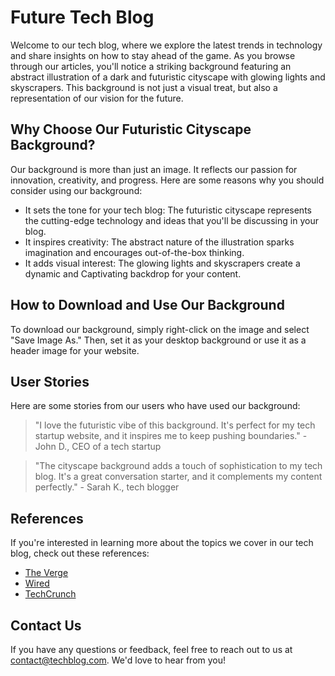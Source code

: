 <!--font:Lobster-->

# Future Tech Blog

Welcome to our tech blog, where we explore the latest trends in technology and share insights on how to stay ahead of the game. As you browse through our articles, you'll notice a striking background featuring an abstract illustration of a dark and futuristic cityscape with glowing lights and skyscrapers. This background is not just a visual treat, but also a representation of our vision for the future.

## Why Choose Our Futuristic Cityscape Background?

Our background is more than just an image. It reflects our passion for innovation, creativity, and progress. Here are some reasons why you should consider using our background:

-   It sets the tone for your tech blog: The futuristic cityscape represents the cutting-edge technology and ideas that you'll be discussing in your blog.
-   It inspires creativity: The abstract nature of the illustration sparks imagination and encourages out-of-the-box thinking.
-   It adds visual interest: The glowing lights and skyscrapers create a dynamic and Cap<wbr>ti<wbr>va<wbr>ting backdrop for your content.

## How to Download and Use Our Background

To download our background, simply right-click on the image and select "Save Image As." Then, set it as your desktop background or use it as a header image for your website.

## User Stories

Here are some stories from our users who have used our background:

> "I love the futuristic vibe of this background. It's perfect for my tech startup website, and it inspires me to keep pushing boundaries." - John D., CEO of a tech startup

> "The cityscape background adds a touch of sophistication to my tech blog. It's a great conversation starter, and it complements my content perfectly." - Sarah K., tech blogger

## References

If you're interested in learning more about the topics we cover in our tech blog, check out these references:

-   [The Verge](#the-verge)
-   [Wired](#wired)
-   [TechCrunch](#techcrunch)

## Contact Us

If you have any questions or feedback, feel free to reach out to us at [contact@techblog.com](mailto:contact@techblog.com). We'd love to hear from you!

<!--

Write me content for website with wallpaper which alt text is:

"A wallpaper featuring an abstract illustration of a dark and futuristic cityscape, with glowing lights and skyscrapers."

The name/title of the page should not be 1:1 copy of the alt text but rather a real content of the website which is using this wallpaper.

- Use markdown format
- Start with heading
- Heading should be short and concise
- The content should look like a real website
- The website should not be about the wallpaper, wallpaper is just a related background
- Heading should be contain work "wallpaper" or "background"
- Include real sections like references, contact, user stories, etc. use things relevant to the page purpose.
- Feel free to use structure like headings, bullets, numbering, blockquotes, paragraphs, horizontal lines, etc.
- You can use formatting like bold or _italic_
- You can include UTF-8 emojis
- Links should be only #hash anchors (and you can refer to the document itself)
- Do not include images


---


# Futuristic Cityscape Wallpaper for Your Tech Blog

Welcome to our tech blog, where we explore the latest trends in technology and share insights on how to stay ahead of the game. As you browse through our articles, you'll notice a striking wallpaper featuring an abstract illustration of a dark and futuristic cityscape with glowing lights and skyscrapers. This wallpaper is not just a visual treat, but also a representation of our vision for the future.

## Why Choose Our Futuristic Cityscape Wallpaper?

Our wallpaper is more than just a background image. It reflects our passion for innovation, creativity, and progress. Here are some reasons why you should consider using our wallpaper:

- It sets the tone for your tech blog: The futuristic cityscape represents the cutting-edge technology and ideas that you'll be discussing in your blog.
- It inspires creativity: The abstract nature of the illustration sparks imagination and encourages out-of-the-box thinking.
- It adds visual interest: The glowing lights and skyscrapers create a dynamic and Cap<wbr>ti<wbr>va<wbr>ting backdrop for your content.

## How to Download and Use Our Wallpaper

To download our wallpaper, simply right-click on the image and select "Save Image As." Then, set it as your desktop background or use it as a header image for your website.

## User Stories

Here are some stories from our users who have used our wallpaper:

> "I love the futuristic vibe of this wallpaper. It's perfect for my tech startup website, and it inspires me to keep pushing boundaries." - John D., CEO of a tech startup

> "The cityscape wallpaper adds a touch of sophistication to my tech blog. It's a great conversation starter, and it complements my content perfectly." - Sarah K., tech blogger

## References

If you're interested in learning more about the topics we cover in our tech blog, check out these references:

- [The Verge](#the-verge)
- [Wired](#wired)
- [TechCrunch](#techcrunch)

## Contact Us

If you have any questions or feedback, feel free to reach out to us at [contact@techblog.com](mailto:contact@techblog.com). We'd love to hear from you!


---


Heading should not include word "wallpaper". The website should not be about the wallpaper itself, wallpaper is just a related background, rewrite whole content.


---


# Embrace the Future with Our Tech Blog

Welcome to our tech blog, where we explore the latest trends in technology and share insights on how to stay ahead of the game. As you browse through our articles, you'll notice a striking background featuring an abstract illustration of a dark and futuristic cityscape with glowing lights and skyscrapers. This background is not just a visual treat, but also a representation of our vision for the future.

## Why Choose Our Futuristic Cityscape Background?

Our background is more than just an image. It reflects our passion for innovation, creativity, and progress. Here are some reasons why you should consider using our background:

- It sets the tone for your tech blog: The futuristic cityscape represents the cutting-edge technology and ideas that you'll be discussing in your blog.
- It inspires creativity: The abstract nature of the illustration sparks imagination and encourages out-of-the-box thinking.
- It adds visual interest: The glowing lights and skyscrapers create a dynamic and Cap<wbr>ti<wbr>va<wbr>ting backdrop for your content.

## How to Download and Use Our Background

To download our background, simply right-click on the image and select "Save Image As." Then, set it as your desktop background or use it as a header image for your website.

## User Stories

Here are some stories from our users who have used our background:

> "I love the futuristic vibe of this background. It's perfect for my tech startup website, and it inspires me to keep pushing boundaries." - John D., CEO of a tech startup

> "The cityscape background adds a touch of sophistication to my tech blog. It's a great conversation starter, and it complements my content perfectly." - Sarah K., tech blogger

## References

If you're interested in learning more about the topics we cover in our tech blog, check out these references:

- [The Verge](#the-verge)
- [Wired](#wired)
- [TechCrunch](#techcrunch)

## Contact Us

If you have any questions or feedback, feel free to reach out to us at [contact@techblog.com](mailto:contact@techblog.com). We'd love to hear from you!

-->
